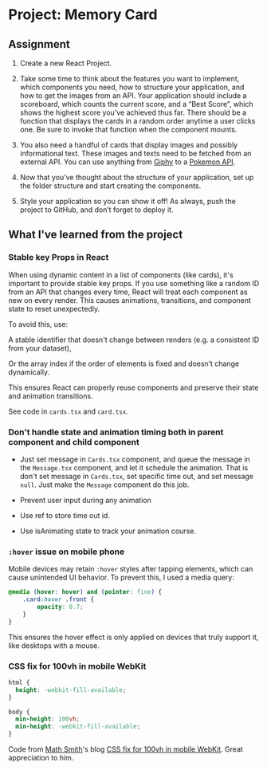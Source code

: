 # Project: Memory Card

## Assignment

1. Create a new React Project.

2. Take some time to think about the features you want to implement, which components you need, how to structure your application, and how to get the images from an API. Your application should include a scoreboard, which counts the current score, and a “Best Score”, which shows the highest score you’ve achieved thus far. There should be a function that displays the cards in a random order anytime a user clicks one. Be sure to invoke that function when the component mounts.

3. You also need a handful of cards that display images and possibly informational text. These images and texts need to be fetched from an external API. You can use anything from [Giphy](https://giphy.com/) to a [Pokemon API](https://pokeapi.co/).

4. Now that you’ve thought about the structure of your application, set up the folder structure and start creating the components.

5. Style your application so you can show it off!
   As always, push the project to GitHub, and don’t forget to deploy it.

## What I've learned from the project

### Stable key Props in React

When using dynamic content in a list of components (like cards), it's important to provide stable key props. If you use something like a random ID from an API that changes every time, React will treat each component as new on every render. This causes animations, transitions, and component state to reset unexpectedly.

To avoid this, use:

A stable identifier that doesn't change between renders (e.g. a consistent ID from your dataset),

Or the array index if the order of elements is fixed and doesn’t change dynamically.

This ensures React can properly reuse components and preserve their state and animation transitions.

See code in `cards.tsx` and `card.tsx`.

### Don't handle state and animation timing both in parent component and child component

- Just set message in `Cards.tsx` component, and queue the message in the `Message.tsx` component, and let it schedule the animation. That is don't set message in `Cards.tsx`, set specific time out, and set message `null`. Just make the `Message` component do this job.

- Prevent user input during any animation

- Use ref to store time out id.

- Use isAnimating state to track your animation course.

### `:hover` issue on mobile phone

Mobile devices may retain `:hover` styles after tapping elements, which can cause unintended UI behavior. To prevent this, I used a media query:

```css
@media (hover: hover) and (pointer: fine) {
	.card:hover .front {
		opacity: 0.7;
	}
}
```

This ensures the hover effect is only applied on devices that truly support it, like desktops with a mouse.

### CSS fix for 100vh in mobile WebKit

```CSS
html {
  height: -webkit-fill-available;
}

body {
  min-height: 100vh;
  min-height: -webkit-fill-available;
}
```

Code from [Math Smith](https://allthingssmitty.com/)'s blog [CSS fix for 100vh in mobile WebKit](https://allthingssmitty.com/2020/05/11/css-fix-for-100vh-in-mobile-webkit/). Great appreciation to him.
